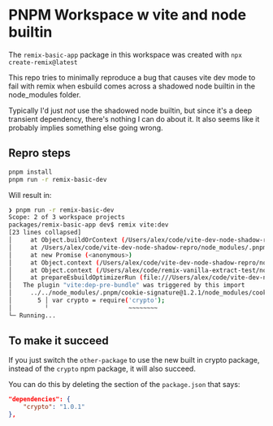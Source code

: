 # PNPM Workspace w vite and node builtin

The `remix-basic-app` package in this workspace was created with `npx create-remix@latest`

This repo tries to minimally reproduce a bug that causes vite dev mode to fail with remix when esbuild comes across a shadowed node builtin in the node_modules folder.

Typically I'd just *not* use the shadowed node builtin, but since it's a deep transient dependency, there's nothing I can do about it. It also seems like it probably implies something else going wrong.

## Repro steps

```sh
pnpm install
pnpm run -r remix-basic-dev
```

Will result in:

```sh
❯ pnpm run -r remix-basic-dev
Scope: 2 of 3 workspace projects
packages/remix-basic-app dev$ remix vite:dev
[23 lines collapsed]
│     at Object.buildOrContext (/Users/alex/code/vite-dev-node-shadow-repro/node_modules/.pnpm/es…
│     at /Users/alex/code/vite-dev-node-shadow-repro/node_modules/.pnpm/esbuild@0.20.2/node_modul…
│     at new Promise (<anonymous>)
│     at Object.context (/Users/alex/code/vite-dev-node-shadow-repro/node_modules/.pnpm/esbuild@0…
│     at Object.context (/Users/alex/code/remix-vanilla-extract-test/node_modules/.pnpm/esbuild@0…
│     at prepareEsbuildOptimizerRun (file:///Users/alex/code/vite-dev-node-shadow-repro/node_modu…
│   The plugin "vite:dep-pre-bundle" was triggered by this import
│     ../../node_modules/.pnpm/cookie-signature@1.2.1/node_modules/cookie-signature/index.js:5:21:
│       5 │ var crypto = require('crypto');
│         ╵                      ~~~~~~~~
└─ Running...
```

## To make it succeed

If you just switch the `other-package` to use the new built in crypto package, instead of the `crypto` npm package, it will also succeed.

You can do this by deleting the section of the `package.json` that says:

```json
"dependencies": {
    "crypto": "1.0.1"
},
```